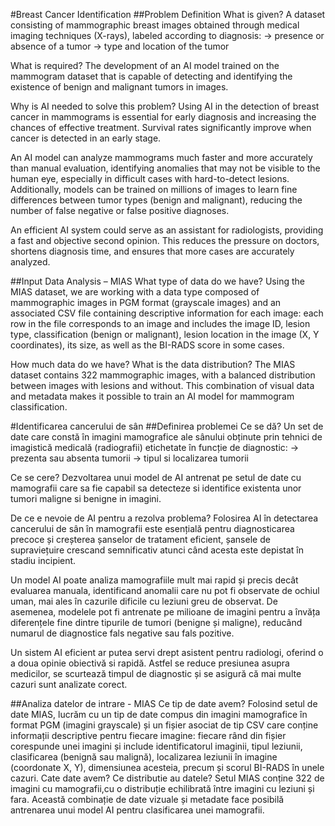 #Breast Cancer Identification
##Problem Definition
What is given?
A dataset consisting of mammographic breast images obtained through medical imaging techniques (X-rays), labeled according to diagnosis:
→ presence or absence of a tumor
→ type and location of the tumor

What is required?
The development of an AI model trained on the mammogram dataset that is capable of detecting and identifying the existence of benign and malignant tumors in images.

Why is AI needed to solve this problem?
Using AI in the detection of breast cancer in mammograms is essential for early diagnosis and increasing the chances of effective treatment. Survival rates significantly improve when cancer is detected in an early stage.

An AI model can analyze mammograms much faster and more accurately than manual evaluation, identifying anomalies that may not be visible to the human eye, especially in difficult cases with hard-to-detect lesions. Additionally, models can be trained on millions of images to learn fine differences between tumor types (benign and malignant), reducing the number of false negative or false positive diagnoses.

An efficient AI system could serve as an assistant for radiologists, providing a fast and objective second opinion. This reduces the pressure on doctors, shortens diagnosis time, and ensures that more cases are accurately analyzed.

##Input Data Analysis – MIAS
What type of data do we have?
Using the MIAS dataset, we are working with a data type composed of mammographic images in PGM format (grayscale images) and an associated CSV file containing descriptive information for each image: each row in the file corresponds to an image and includes the image ID, lesion type, classification (benign or malignant), lesion location in the image (X, Y coordinates), its size, as well as the BI-RADS score in some cases.

How much data do we have? What is the data distribution?
The MIAS dataset contains 322 mammographic images, with a balanced distribution between images with lesions and without. This combination of visual data and metadata makes it possible to train an AI model for mammogram classification.






#Identificarea cancerului de sân
##Definirea problemei
Ce se dă? Un set de date care constă în imagini mamografice ale sânului obținute prin tehnici de imagistică medicală (radiografii) etichetate în funcție de diagnostic: -> prezenta sau absenta tumorii -> tipul si localizarea tumorii

Ce se cere? Dezvoltarea unui model de AI antrenat pe setul de date cu mamografii care sa fie capabil sa detecteze si identifice existenta unor tumori maligne si benigne in imagini.

De ce e nevoie de AI pentru a rezolva problema? Folosirea AI în detectarea cancerului de sân în mamografii este esențială pentru diagnosticarea precoce și creșterea șanselor de tratament eficient, șansele de supraviețuire crescand semnificativ atunci când acesta este depistat în stadiu incipient.

Un model AI poate analiza mamografiile mult mai rapid și precis decât evaluarea manuala, identificand anomalii care nu pot fi observate de ochiul uman, mai ales în cazurile dificile cu leziuni greu de observat. De asemenea, modelele pot fi antrenate pe milioane de imagini pentru a învăța diferențele fine dintre tipurile de tumori (benigne și maligne), reducând numarul de diagnostice fals negative sau fals pozitive.

Un sistem AI eficient ar putea servi drept asistent pentru radiologi, oferind o a doua opinie obiectivă si rapidă. Astfel se reduce presiunea asupra medicilor, se scurtează timpul de diagnostic și se asigură că mai multe cazuri sunt analizate corect.

##Analiza datelor de intrare - MIAS
Ce tip de date avem? Folosind setul de date MIAS, lucrăm cu un tip de date compus din imagini mamografice în format PGM (imagini grayscale) și un fișier asociat de tip CSV care conține informații descriptive pentru fiecare imagine: fiecare rând din fișier corespunde unei imagini și include identificatorul imaginii, tipul leziunii, clasificarea (benignă sau malignă), localizarea leziunii în imagine (coordonate X, Y), dimensiunea acesteia, precum și scorul BI-RADS în unele cazuri.
Cate date avem? Ce distributie au datele? Setul MIAS conține 322 de imagini cu mamografii,cu o distribuție echilibrată între imagini cu leziuni și fara. Această combinație de date vizuale și metadate face posibilă antrenarea unui model AI pentru clasificarea unei mamografii.
